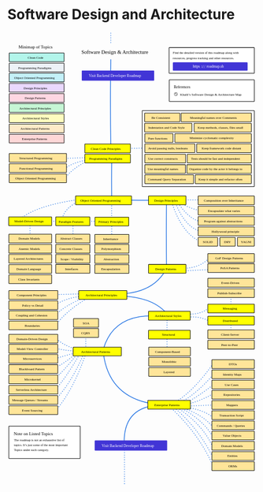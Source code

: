 # Software Design and Architecture

<link href="style/main.css" rel="stylesheet">

<svg xmlns="http://www.w3.org/2000/svg" xmlns:xlink="http://www.w3.org/1999/xlink" viewBox="388 451 1339 2441" style="font-family: balsamiq"><path d="M1019.6413600360961 2693Q1019.6413600360961 2757.045794268669 1019.6413600360961 2887.4247326013165" fill="none" stroke="rgb(43,120,228)" stroke-width="4" stroke-linecap="round" stroke-linejoin="round" stroke-dasharray="0.8 12"></path><path d="M1018.3054049003681 2671.550836073445Q1012.1057276502302 2488.042731555013 1177.8305952029239 2464.143856741617" fill="none" stroke="rgb(43,120,228)" stroke-width="4" stroke-linecap="round" stroke-linejoin="round" stroke-dasharray="undefined"></path><path d="M1264.8160398198077 2471.564529727163Q1422.9467867834983 2615.7706479640983 1500.0940472860216 2795.3880238742104" fill="none" stroke="rgb(43,120,228)" stroke-width="4" stroke-linecap="round" stroke-linejoin="round" stroke-dasharray="0.8 12"></path><path d="M1301.2082673523196 2441.403462762437Q1399.3500218423867 2379.1795179390633 1501.3589828100335 2233.756651212925" fill="none" stroke="rgb(43,120,228)" stroke-width="4" stroke-linecap="round" stroke-linejoin="round" stroke-dasharray="0.8 12"></path><path d="M1279.9952661079506 2467.7697231551274Q1423.9413768998131 2590.038606520977 1497.5641762379978 2746.0555384377462" fill="none" stroke="rgb(43,120,228)" stroke-width="4" stroke-linecap="round" stroke-linejoin="round" stroke-dasharray="0.8 12"></path><path d="M1307.8238476362123 2477.2917863867465Q1446.0564980709287 2570.6221960841926 1495.034305189974 2686.6035688091865" fill="none" stroke="rgb(43,120,228)" stroke-width="4" stroke-linecap="round" stroke-linejoin="round" stroke-dasharray="0.8 12"></path><path d="M1321.7381384003434 2476.0268508627346Q1446.9732166560084 2542.4182162037523 1498.8291117620097 2636.0061478487105" fill="none" stroke="rgb(43,120,228)" stroke-width="4" stroke-linecap="round" stroke-linejoin="round" stroke-dasharray="0.8 12"></path><path d="M1322.44723573651 2473.496979814711Q1437.9117453980782 2509.0354699001305 1496.299240713986 2579.084049268175" fill="none" stroke="rgb(43,120,228)" stroke-width="4" stroke-linecap="round" stroke-linejoin="round" stroke-dasharray="0.8 12"></path><path d="M1339.44723573651 2473.496979814711Q1438.4095768736058 2481.8400853029616 1497.5641762379978 2527.8892073472225" fill="none" stroke="rgb(43,120,228)" stroke-width="4" stroke-linecap="round" stroke-linejoin="round" stroke-dasharray="0.8 12"></path><path d="M1319.2082673523196 2448.403462762437Q1407.0698211359668 2404.216928943834 1505.1537893820694 2290.2865222609494" fill="none" stroke="rgb(43,120,228)" stroke-width="4" stroke-linecap="round" stroke-linejoin="round" stroke-dasharray="0.8 12"></path><path d="M1353.3615265006408 2448.1982693344726Q1415.6097743279065 2417.2910157271062 1503.8888538580575 2348.2683629375324" fill="none" stroke="rgb(43,120,228)" stroke-width="4" stroke-linecap="round" stroke-linejoin="round" stroke-dasharray="0.8 12"></path><path d="M1352.096590976629 2457.0528180025563Q1415.4349779969675 2446.6478536494446 1502.6239183340454 2398.8657838980084" fill="none" stroke="rgb(43,120,228)" stroke-width="4" stroke-linecap="round" stroke-linejoin="round" stroke-dasharray="0.8 12"></path><path d="M1357.1563330726767 2467.1723021946514Q1407.5751749003512 2465.088878978632 1510.213531478117 2460.847624574592" fill="none" stroke="rgb(43,120,228)" stroke-width="4" stroke-linecap="round" stroke-linejoin="round" stroke-dasharray="0.8 12"></path><path d="M1191.4497794271174 2457.6502389630323Q938.248570765205 2426.2737282640196 905.8305952029239 2184.143856741617" fill="none" stroke="rgb(43,120,228)" stroke-width="4" stroke-linecap="round" stroke-linejoin="round" stroke-dasharray="undefined"></path><path d="M810.6413600360961 2066.7465711750283Q810.6413600360961 2102.8798014942527 810.6413600360961 2176.4367346441027" fill="none" stroke="rgb(43,120,228)" stroke-width="4" stroke-linecap="round" stroke-linejoin="round" stroke-dasharray="0.8 12"></path><path d="M649.88174910853 2489.8850619957193Q745.3491907068292 2376.502999196501 810.5387547859935 2185.048692248737" fill="none" stroke="rgb(43,120,228)" stroke-width="4" stroke-linecap="round" stroke-linejoin="round" stroke-dasharray="0.8 12"></path><path d="M637.5235179025713 2323.7355091156073Q690.0231796060134 2281.8617431586304 769.344650766131 2179.5561450460887" fill="none" stroke="rgb(43,120,228)" stroke-width="4" stroke-linecap="round" stroke-linejoin="round" stroke-dasharray="0.8 12"></path><path d="M644.3892019058817 2380.034117942753Q701.0584621525907 2319.441074907808 783.0760187727519 2178.1830082454267" fill="none" stroke="rgb(43,120,228)" stroke-width="4" stroke-linecap="round" stroke-linejoin="round" stroke-dasharray="0.8 12"></path><path d="M643.0160651052196 2436.3327267698983Q731.8423067824331 2345.0791257505975 799.5536603806969 2185.048692248737" fill="none" stroke="rgb(43,120,228)" stroke-width="4" stroke-linecap="round" stroke-linejoin="round" stroke-dasharray="0.8 12"></path><path d="M636.1503811019091 2264.690626687138Q697.5622271795168 2237.941025482851 766.598377164807 2175.4367346441027" fill="none" stroke="rgb(43,120,228)" stroke-width="4" stroke-linecap="round" stroke-linejoin="round" stroke-dasharray="0.8 12"></path><path d="M637.5235179025713 2213.884565062641Q699.0727544625086 2194.63990922831 763.8521035634827 2178.1830082454267" fill="none" stroke="rgb(43,120,228)" stroke-width="4" stroke-linecap="round" stroke-linejoin="round" stroke-dasharray="0.8 12"></path><path d="M645.7623387065438 2097.167937006364Q682.0445312896545 2137.3242495927916 759.7326931614965 2160.5859562354954" fill="none" stroke="rgb(43,120,228)" stroke-width="4" stroke-linecap="round" stroke-linejoin="round" stroke-dasharray="0.8 12"></path><path d="M641.6429283045575 2153.4665458335094Q678.492325472388 2165.4695507006763 763.8521035634827 2171.3173242421162" fill="none" stroke="rgb(43,120,228)" stroke-width="4" stroke-linecap="round" stroke-linejoin="round" stroke-dasharray="0.8 12"></path><path d="M1159.413944748066 1980.6630590576106Q956.5406449574666 1984.05803138392 905.2851940316772 2160.33222983682" fill="none" stroke="rgb(43,120,228)" stroke-width="4" stroke-linecap="round" stroke-linejoin="round" stroke-dasharray="undefined"></path><path d="M1249.6216144658765 1992.3713842850395Q1248.448682472225 2073.98591101319 1249.6216144658765 2168.1565187764413" fill="none" stroke="rgb(43,120,228)" stroke-width="4" stroke-linecap="round" stroke-linejoin="round" stroke-dasharray="0.8 12"></path><path d="M1594.6216144658765 2005.3713842850395Q1594.097264525158 2041.8565108595697 1594.6216144658765 2083.9547338301813" fill="none" stroke="rgb(43,120,228)" stroke-width="4" stroke-linecap="round" stroke-linejoin="round" stroke-dasharray="0.8 12"></path><path d="M1594.6216144658765 1853.3713842850395Q1594.0143323826123 1895.6270649931835 1594.6216144658765 1944.3836196564266" fill="none" stroke="rgb(43,120,228)" stroke-width="4" stroke-linecap="round" stroke-linejoin="round" stroke-dasharray="0.8 12"></path><path d="M1353.3423229118664 1988.094240199055Q1424.5742229107957 1980.3016741094514 1473.8156459888226 2007.5254213404996" fill="none" stroke="rgb(43,120,228)" stroke-width="4" stroke-linecap="round" stroke-linejoin="round" stroke-dasharray="0.8 12"></path><path d="M1350.751498759674 1969.9584711337068Q1435.7127280217926 1978.329872647027 1484.178942597593 1929.8006967747215" fill="none" stroke="rgb(43,120,228)" stroke-width="4" stroke-linecap="round" stroke-linejoin="round" stroke-dasharray="0.8 12"></path><path d="M1248.413944748066 1968.6630590576106Q1174.0301840743045 1882.7078108174924 1013.944358974635 1874.0979775025803" fill="none" stroke="rgb(43,120,228)" stroke-width="4" stroke-linecap="round" stroke-linejoin="round" stroke-dasharray="undefined"></path><path d="M642.161093134996 2040.2740198516776Q705.6314377468155 1946.9985338324645 844.2453770060192 1871.8704499591581" fill="none" stroke="rgb(43,120,228)" stroke-width="4" stroke-linecap="round" stroke-linejoin="round" stroke-dasharray="0.8 12"></path><path d="M640.8656810588997 1983.2758885034402Q691.750580105497 1925.285731910891 815.7463113319006 1877.0520982635435" fill="none" stroke="rgb(43,120,228)" stroke-width="4" stroke-linecap="round" stroke-linejoin="round" stroke-dasharray="0.8 12"></path><path d="M639.5702689828033 1926.2777571552028Q696.8715374494299 1884.5529543508826 792.4288939621672 1874.4612741113508" fill="none" stroke="rgb(43,120,228)" stroke-width="4" stroke-linecap="round" stroke-linejoin="round" stroke-dasharray="0.8 12"></path><path d="M628.3082755532209 1866.7081823283695Q687.9189498020392 1864.994902194446 809.269250951419 1861.5071533503876" fill="none" stroke="rgb(43,120,228)" stroke-width="4" stroke-linecap="round" stroke-linejoin="round" stroke-dasharray="0.8 12"></path><path d="M1248.413944748066 1721.2393525232167Q1186.3984503142835 1847.3330140713997 1017.8305952029239 1861.1438567416174" fill="none" stroke="rgb(43,120,228)" stroke-width="4" stroke-linecap="round" stroke-linejoin="round" stroke-dasharray="undefined"></path><path d="M1332.6611183591647 1724.7778944027807Q1431.8820032034726 1724.1777853279573 1482.035009139109 1662.2195982641715" fill="none" stroke="rgb(43,120,228)" stroke-width="4" stroke-linecap="round" stroke-linejoin="round" stroke-dasharray="0.8 12"></path><path d="M1339.0446179651453 1737.7584929843106Q1394.9790945126076 1735.2351331400641 1508.8457074842272 1730.0982934571339" fill="none" stroke="rgb(43,120,228)" stroke-width="4" stroke-linecap="round" stroke-linejoin="round" stroke-dasharray="0.8 12"></path><path d="M1246.6216144658765 1358.904129238467Q1244.147368316623 1531.0662235229286 1246.6216144658765 1729.7147938511534" fill="none" stroke="rgb(43,120,228)" stroke-width="4" stroke-linecap="round" stroke-linejoin="round" stroke-dasharray="undefined"></path><path d="M1276 1371Q1329.82062434762 1537.9070935213772 1432 1581" fill="none" stroke="rgb(43,120,228)" stroke-width="4" stroke-linecap="round" stroke-linejoin="round" stroke-dasharray="0.8 12"></path><path d="M1292 1363Q1341.5595435044427 1499.3452281505565 1430 1525" fill="none" stroke="rgb(43,120,228)" stroke-width="4" stroke-linecap="round" stroke-linejoin="round" stroke-dasharray="0.8 12"></path><path d="M1304 1364Q1366.3837648850924 1461.1343470514764 1432 1472" fill="none" stroke="rgb(43,120,228)" stroke-width="4" stroke-linecap="round" stroke-linejoin="round" stroke-dasharray="0.8 12"></path><path d="M1313 1367Q1378.0295287501804 1405.4003337643958 1430 1413" fill="none" stroke="rgb(43,120,228)" stroke-width="4" stroke-linecap="round" stroke-linejoin="round" stroke-dasharray="0.8 12"></path><path d="M1312.308275553221 1355.7081823283695Q1355.061299101434 1355.7081823283695 1442.094239896011 1355.7081823283695" fill="none" stroke="rgb(43,120,228)" stroke-width="4" stroke-linecap="round" stroke-linejoin="round" stroke-dasharray="0.8 12"></path><path d="M1056.6610027644354 1356.904129238467Q1151.2592210142877 1358.263657758399 1260.4110113025788 1356.904129238467" fill="none" stroke="rgb(43,120,228)" stroke-width="4" stroke-linecap="round" stroke-linejoin="round" stroke-dasharray="undefined"></path><path d="M950.6216144658764 1141.904129238467Q949.1604210427671 1243.576357748591 950.6216144658764 1360.8904675679646" fill="none" stroke="rgb(43,120,228)" stroke-width="4" stroke-linecap="round" stroke-linejoin="round" stroke-dasharray="undefined"></path><path d="M681.2585897729246 1465.5565678444082Q692.8013599190707 1396.4291964641602 784.5291420456822 1358.0993715605928" fill="none" stroke="rgb(43,120,228)" stroke-width="4" stroke-linecap="round" stroke-linejoin="round" stroke-dasharray="0.8 12"></path><path d="M449.5976211610629 1464.1610198407222Q533.8046144533436 1387.9277637086836 769.1781140051372 1353.912727549535" fill="none" stroke="rgb(43,120,228)" stroke-width="4" stroke-linecap="round" stroke-linejoin="round" stroke-dasharray="0.8 12"></path><path d="M950.6216144658764 1362.7397793615535Q949.8766673316671 1414.5744194984588 950.6216144658764 1474.3836196564266" fill="none" stroke="rgb(43,120,228)" stroke-width="4" stroke-linecap="round" stroke-linejoin="round" stroke-dasharray="0.8 12"></path><path d="M509.6413600360961 1469.857687174258Q509.6413600360961 1494.1571505189215 509.6413600360961 1543.623915184844" fill="none" stroke="rgb(43,120,228)" stroke-width="4" stroke-linecap="round" stroke-linejoin="round" stroke-dasharray="0.8 12"></path><path d="M950.6413600360961 1473.4028220835805Q950.6413600360961 1501.8050645169378 950.6413600360961 1559.623915184844" fill="none" stroke="rgb(43,120,228)" stroke-width="4" stroke-linecap="round" stroke-linejoin="round" stroke-dasharray="0.8 12"></path><path d="M741.6413600360961 1471.7465711750285Q741.6413600360961 1496.5796375155414 741.6413600360961 1547.1326654230143" fill="none" stroke="rgb(43,120,228)" stroke-width="4" stroke-linecap="round" stroke-linejoin="round" stroke-dasharray="0.8 12"></path><path d="M945.6216144658764 598.904129238467Q942.4614646795966 818.7925205461323 945.6216144658764 1072.5098951319" fill="none" stroke="rgb(43,120,228)" stroke-width="4" stroke-linecap="round" stroke-linejoin="round" stroke-dasharray="undefined"></path><path d="M471.11816489567707 1470.6092586430427Q645.8079385335373 1470.6092586430427 1001.4264062963243 1470.6092586430427" fill="none" stroke="rgb(43,120,228)" stroke-width="4" stroke-linecap="round" stroke-linejoin="round" stroke-dasharray="0.8 12"></path><path d="M698.1588908198975 1240.8992230291933Q731.0889347130833 1190.3563467867373 817.618181971964 1145.9760750003338" fill="none" stroke="rgb(43,120,228)" stroke-width="4" stroke-linecap="round" stroke-linejoin="round" stroke-dasharray="0.8 12"></path><path d="M688.4543045016012 1193.5893647274988Q728.6731697102831 1158.0062212500195 813.4315379609062 1140.3938829855904" fill="none" stroke="rgb(43,120,228)" stroke-width="4" stroke-linecap="round" stroke-linejoin="round" stroke-dasharray="0.8 12"></path><path d="M689.6673777913883 1131.7226269483601Q732.2755879226745 1130.4416513261672 819.0137299756499 1127.8339509524171" fill="none" stroke="rgb(43,120,228)" stroke-width="4" stroke-linecap="round" stroke-linejoin="round" stroke-dasharray="0.8 12"></path><path d="M1035.373762114721 1077.7081823283695Q1111.6741698886954 1076.6873604084972 1267 1074.6092586430427" fill="none" stroke="rgb(43,120,228)" stroke-width="4" stroke-linecap="round" stroke-linejoin="round" stroke-dasharray="0.8 12"></path><rect x="1115.35" y="874.35" width="605.3" height="409.3" rx="2" fill="rgb(255,255,255)" fill-opacity="1" stroke="rgb(0,0,0)" stroke-width="2.7"></rect><g class="clickable-group" data-group-id="100-clean-code-principles"><rect x="397.35" y="563.35" width="296.3" height="47.3" rx="2" fill="rgb(178,245,234)" fill-opacity="1" stroke="rgb(0,0,0)" stroke-width="2.7"></rect><text x="497" y="593.5" fill="rgb(0,0,0)" font-style="normal" font-weight="normal" font-size="18px"><tspan>Clean Code</tspan></text></g><g class="clickable-group" data-group-id="101-programming-paradigms"><rect x="397.35" y="618.35" width="296.3" height="47.3" rx="2" fill="rgb(237,242,247)" fill-opacity="1" stroke="rgb(0,0,0)" stroke-width="2.7"></rect><text x="446" y="649" fill="rgb(0,0,0)" font-style="normal" font-weight="normal" font-size="18px"><tspan>Programming Paradigms</tspan></text></g><g class="clickable-group" data-group-id="102-object-oriented-programming"><rect x="397.35" y="672.35" width="296.3" height="47.3" rx="2" fill="rgb(196,241,249)" fill-opacity="1" stroke="rgb(0,0,0)" stroke-width="2.7"></rect><text x="424" y="703" fill="rgb(0,0,0)" font-style="normal" font-weight="normal" font-size="18px"><tspan>Object Oriented Programming</tspan></text></g><g class="clickable-group" data-group-id="103-software-design-principles"><rect x="397.35" y="727.35" width="296.3" height="47.3" rx="2" fill="rgb(233,216,253)" fill-opacity="1" stroke="rgb(0,0,0)" stroke-width="2.7"></rect><text x="475" y="758" fill="rgb(0,0,0)" font-style="normal" font-weight="normal" font-size="18px"><tspan>Design Principles</tspan></text></g><g class="clickable-group" data-group-id="104-design-patterns"><rect x="397.35" y="782.35" width="296.3" height="47.3" rx="2" fill="rgb(254,215,226)" fill-opacity="1" stroke="rgb(0,0,0)" stroke-width="2.7"></rect><text x="481" y="813" fill="rgb(0,0,0)" font-style="normal" font-weight="normal" font-size="18px"><tspan>Design Patterns</tspan></text></g><g class="clickable-group" data-group-id="108-enterprise-patterns"><rect x="397.35" y="1001.35" width="296.3" height="47.3" rx="2" fill="rgb(254,215,215)" fill-opacity="1" stroke="rgb(0,0,0)" stroke-width="2.7"></rect><text x="466" y="1032" fill="rgb(0,0,0)" font-style="normal" font-weight="normal" font-size="18px"><tspan>Enterprise Patterns</tspan></text></g><g class="clickable-group" data-group-id="105-architectural-principles"><rect x="397.35" y="836.35" width="296.3" height="47.3" rx="2" fill="rgb(198,246,213)" fill-opacity="1" stroke="rgb(0,0,0)" stroke-width="2.7"></rect><text x="452" y="867" fill="rgb(0,0,0)" font-style="normal" font-weight="normal" font-size="18px"><tspan>Architectural Principles</tspan></text></g><g class="clickable-group" data-group-id="106-architectural-styles"><rect x="397.35" y="891.35" width="296.3" height="47.3" rx="2" fill="rgb(254,252,191)" fill-opacity="1" stroke="rgb(0,0,0)" stroke-width="2.7"></rect><text x="468" y="921.5" fill="rgb(0,0,0)" font-style="normal" font-weight="normal" font-size="18px"><tspan>Architectural Styles</tspan></text></g><g class="clickable-group" data-group-id="107-architectural-patterns"><rect x="397.35" y="946.35" width="296.3" height="47.3" rx="2" fill="rgb(254,235,200)" fill-opacity="1" stroke="rgb(0,0,0)" stroke-width="2.7"></rect><text x="458" y="977" fill="rgb(0,0,0)" font-style="normal" font-weight="normal" font-size="18px"><tspan>Architectural Patterns</tspan></text></g><text x="448" y="539.5" fill="rgb(0,0,0)" font-style="normal" font-weight="normal" font-size="24px"><tspan>Minimap of Topics</tspan></text><text x="787" y="568.5" fill="rgb(0,0,0)" font-style="normal" font-weight="normal" font-size="28px"><tspan>Software Design &amp; Architecture</tspan></text><g class="clickable-group" data-group-id="ext_link:roadmap.sh/backend"><rect x="790.35" y="659.35" width="388.3" height="52.3" rx="2" fill="rgb(65,53,214)" fill-opacity="1" stroke="rgb(65,53,214)" stroke-width="2.7"></rect><text x="827" y="693.5" fill="rgb(255,255,255)" font-style="normal" font-weight="normal" font-size="20px"><tspan>Visit Backend Developer Roadmap</tspan></text></g><g class="clickable-group" data-group-id="100-clean-code-principles"><rect x="805.35" y="1054.35" width="246.3" height="47.3" rx="2" fill="rgb(255,255,0)" fill-opacity="1" stroke="rgb(0,0,0)" stroke-width="2.7"></rect><text x="838" y="1085" fill="rgb(0,0,0)" font-style="normal" font-weight="normal" font-size="18px"><tspan>Clean Code Principles</tspan></text></g><path d="M945.6413600360961 456Q945.6413600360961 477.08235294117645 945.6413600360961 520" fill="none" stroke="rgb(43,120,228)" stroke-width="4" stroke-linecap="round" stroke-linejoin="round" stroke-dasharray="0.8 12"></path><g class="clickable-group" data-group-id="101-programming-paradigms"><rect x="805.35" y="1109.35" width="246.3" height="47.3" rx="2" fill="rgb(255,255,0)" fill-opacity="1" stroke="rgb(0,0,0)" stroke-width="2.7"></rect><text x="829" y="1140" fill="rgb(0,0,0)" font-style="normal" font-weight="normal" font-size="18px"><tspan>Programming Paradigms</tspan></text></g><g class="clickable-group done" data-group-id="101-clean-code-principles:be-consistent"><rect x="1128.35" y="887.35" width="190.3" height="47.3" rx="2" fill="rgb(255,229,153)" fill-opacity="1" stroke="rgb(0,0,0)" stroke-width="2.7"></rect><text x="1166" y="917.5" fill="rgb(0,0,0)" font-style="normal" font-weight="normal" font-size="18px"><tspan>Be Consistent</tspan></text></g><g class="clickable-group" data-group-id="102-clean-code-principles:meaningful-names"><rect x="1325.35" y="887.35" width="379.3" height="47.3" rx="2" fill="rgb(255,229,153)" fill-opacity="1" stroke="rgb(0,0,0)" stroke-width="2.7"></rect><text x="1373" y="917.5" fill="rgb(0,0,0)" font-style="normal" font-weight="normal" font-size="18px"><tspan>Meaningful names over Comments</tspan></text></g><g class="clickable-group done" data-group-id="103-clean-code-principles:indentation-and-code-style"><rect x="1128.35" y="942.35" width="255.3" height="47.3" rx="2" fill="rgb(255,229,153)" fill-opacity="1" stroke="rgb(0,0,0)" stroke-width="2.7"></rect><text x="1148" y="972.5" fill="rgb(0,0,0)" font-style="normal" font-weight="normal" font-size="18px"><tspan>Indentation and Code Style</tspan></text></g><g class="clickable-group done" data-group-id="104-clean-code-principles:keep-it-small"><rect x="1395.35" y="942.35" width="309.3" height="47.3" rx="2" fill="rgb(255,229,153)" fill-opacity="1" stroke="rgb(0,0,0)" stroke-width="2.7"></rect><text x="1415" y="972.5" fill="rgb(0,0,0)" font-style="normal" font-weight="normal" font-size="18px"><tspan>Keep methods, classes, files small</tspan></text></g><g class="clickable-group done" data-group-id="105-clean-code-principles:pure-functions"><rect x="1129.35" y="998.35" width="152.3" height="47.3" rx="2" fill="rgb(255,229,153)" fill-opacity="1" stroke="rgb(0,0,0)" stroke-width="2.7"></rect><text x="1147" y="1029" fill="rgb(0,0,0)" font-style="normal" font-weight="normal" font-size="18px"><tspan>Pure functions</tspan></text></g><g class="clickable-group done" data-group-id="106-clean-code-principles:minimize-cyclomatic-complexity"><rect x="1291.35" y="998.35" width="413.3" height="47.3" rx="2" fill="rgb(255,229,153)" fill-opacity="1" stroke="rgb(0,0,0)" stroke-width="2.7"></rect><text x="1371" y="1028.5" fill="rgb(0,0,0)" font-style="normal" font-weight="normal" font-size="18px"><tspan>Minimize cyclomatic complexity</tspan></text></g><g class="clickable-group done" data-group-id="107-clean-code-principles:avoid-passing-nulls-booleans"><rect x="1129.35" y="1053.35" width="270.3" height="47.3" rx="2" fill="rgb(255,229,153)" fill-opacity="1" stroke="rgb(0,0,0)" stroke-width="2.7"></rect><text x="1147" y="1083.5" fill="rgb(0,0,0)" font-style="normal" font-weight="normal" font-size="18px"><tspan>Avoid passing nulls, booleans</tspan></text></g><g class="clickable-group" data-group-id="108-clean-code-principles:keep-framework-code-distant"><rect x="1409.35" y="1053.35" width="295.3" height="47.3" rx="2" fill="rgb(255,229,153)" fill-opacity="1" stroke="rgb(0,0,0)" stroke-width="2.7"></rect><text x="1437" y="1083.5" fill="rgb(0,0,0)" font-style="normal" font-weight="normal" font-size="18px"><tspan>Keep framework code distant</tspan></text></g><g class="clickable-group" data-group-id="109-clean-code-principles:use-correct-constructs"><rect x="1129.35" y="1109.35" width="220.3" height="47.3" rx="2" fill="rgb(255,229,153)" fill-opacity="1" stroke="rgb(0,0,0)" stroke-width="2.7"></rect><text x="1147" y="1139.5" fill="rgb(0,0,0)" font-style="normal" font-weight="normal" font-size="18px"><tspan>Use correct constructs</tspan></text></g><g class="clickable-group done" data-group-id="110-clean-code-principles:keep-tests-independent"><rect x="1358.35" y="1109.35" width="346.3" height="47.3" rx="2" fill="rgb(255,229,153)" fill-opacity="1" stroke="rgb(0,0,0)" stroke-width="2.7"></rect><text x="1379" y="1139.5" fill="rgb(0,0,0)" font-style="normal" font-weight="normal" font-size="18px"><tspan>Tests should be fast and independent</tspan></text></g><g class="clickable-group" data-group-id="111-clean-code-principles:use-meaningful-names"><rect x="1129.35" y="1165.35" width="219.3" height="47.3" rx="2" fill="rgb(255,229,153)" fill-opacity="1" stroke="rgb(0,0,0)" stroke-width="2.7"></rect><text x="1145" y="1195.5" fill="rgb(0,0,0)" font-style="normal" font-weight="normal" font-size="18px"><tspan>Use meaningful names</tspan></text></g><g class="clickable-group" data-group-id="112-clean-code-principles:code-by-actor"><rect x="1356.35" y="1165.35" width="348.3" height="47.3" rx="2" fill="rgb(255,229,153)" fill-opacity="1" stroke="rgb(0,0,0)" stroke-width="2.7"></rect><text x="1369" y="1195.5" fill="rgb(0,0,0)" font-style="normal" font-weight="normal" font-size="18px"><tspan>Organize code by the actor it belongs to</tspan></text></g><g class="clickable-group" data-group-id="113-clean-code-principles:command-query-separation"><rect x="1129.35" y="1220.35" width="263.3" height="47.3" rx="2" fill="rgb(255,229,153)" fill-opacity="1" stroke="rgb(0,0,0)" stroke-width="2.7"></rect><text x="1146" y="1251" fill="rgb(0,0,0)" font-style="normal" font-weight="normal" font-size="18px"><tspan>Command Query Separation</tspan></text></g><g class="clickable-group" data-group-id="114-clean-code-principles:avoid-hasty-abstractions"><rect x="1401.35" y="1220.35" width="303.3" height="47.3" rx="2" fill="rgb(255,229,153)" fill-opacity="1" stroke="rgb(0,0,0)" stroke-width="2.7"></rect><text x="1419" y="1250.5" fill="rgb(0,0,0)" font-style="normal" font-weight="normal" font-size="18px"><tspan>Keep it simple and refactor often</tspan></text></g><g><rect x="1260.35" y="534.35" width="460.3" height="138.3" rx="2" fill="rgb(255,255,255)" fill-opacity="1" stroke="rgb(0,0,0)" stroke-width="2.7"></rect><text x="1281" y="568.5" fill="rgb(0,0,0)" font-style="normal" font-weight="normal" font-size="17px"><tspan>Find the detailed version of this roadmap along with</tspan></text><text x="1281" y="596.5" fill="rgb(0,0,0)" font-style="normal" font-weight="normal" font-size="17px"><tspan>resources, progress tracking and other resources.</tspan></text><g class="clickable-group" data-group-id="ext_link:roadmap.sh"><rect x="1282.35" y="615.35" width="400.3" height="42.3" rx="2" fill="rgb(65,53,214)" fill-opacity="1" stroke="rgb(65,53,214)" stroke-width="2.7"></rect><g><text x="1463" y="643.5" fill="rgb(255,255,255)" font-style="normal" font-weight="normal" font-size="20px"><tspan>roadmap.sh</tspan></text><text x="1388" y="643.5" fill="rgb(255,255,255)" font-style="normal" font-weight="normal" font-size="20px"><tspan>https</tspan></text><text x="1435" y="641.5" fill="rgb(255,255,255)" font-style="normal" font-weight="bold" font-size="20px"><tspan>:</tspan></text><text x="1442" y="644.5" fill="rgb(255,255,255)" font-style="normal" font-weight="normal" font-size="20px"><tspan>/</tspan></text><text x="1450" y="644.5" fill="rgb(255,255,255)" font-style="normal" font-weight="normal" font-size="20px"><tspan>/</tspan></text></g></g></g><g class="clickable-group done" data-group-id="100-programming-paradigms:structured-programming"><rect x="397.35" y="1105.35" width="309.3" height="47.3" rx="2" fill="rgb(255,229,153)" fill-opacity="1" stroke="rgb(0,0,0)" stroke-width="2.7"></rect><text x="452" y="1136" fill="rgb(0,0,0)" font-style="normal" font-weight="normal" font-size="18px"><tspan>Structured Programming</tspan></text></g><g class="clickable-group done" data-group-id="101-programming-paradigms:functional-programming"><rect x="397.35" y="1160.35" width="309.3" height="47.3" rx="2" fill="rgb(255,229,153)" fill-opacity="1" stroke="rgb(0,0,0)" stroke-width="2.7"></rect><text x="452" y="1191" fill="rgb(0,0,0)" font-style="normal" font-weight="normal" font-size="18px"><tspan>Functional Programming</tspan></text></g><g class="clickable-group done" data-group-id="102-programming-paradigms:object-oriented-programming"><rect x="397.35" y="1215.35" width="309.3" height="47.3" rx="2" fill="rgb(255,229,153)" fill-opacity="1" stroke="rgb(0,0,0)" stroke-width="2.7"></rect><text x="430" y="1246" fill="rgb(0,0,0)" font-style="normal" font-weight="normal" font-size="18px"><tspan>Object Oriented Programming</tspan></text></g><g class="clickable-group" data-group-id="102-object-oriented-programming"><rect x="755.35" y="1334.35" width="302.3" height="47.3" rx="2" fill="rgb(255,255,0)" fill-opacity="1" stroke="rgb(0,0,0)" stroke-width="2.7"></rect><text x="781" y="1365" fill="rgb(0,0,0)" font-style="normal" font-weight="normal" font-size="18px"><tspan>Object Oriented Programming</tspan></text></g><g class="clickable-group" data-group-id="100-object-oriented-programming:primary-principles"><rect x="860.35" y="1448.35" width="182.3" height="47.3" rx="2" fill="rgb(255,255,0)" fill-opacity="1" stroke="rgb(0,0,0)" stroke-width="2.7"></rect><text x="879" y="1479" fill="rgb(0,0,0)" font-style="normal" font-weight="normal" font-size="18px"><tspan>Primary Principles</tspan></text></g><g class="clickable-group done" data-group-id="100-object-oriented-programming:primary-principles:inheritance"><rect x="859.35" y="1541.35" width="184.3" height="47.3" rx="2" fill="rgb(255,229,153)" fill-opacity="1" stroke="rgb(0,0,0)" stroke-width="2.7"></rect><text x="905" y="1571.5" fill="rgb(0,0,0)" font-style="normal" font-weight="normal" font-size="18px"><tspan>Inheritance</tspan></text></g><g class="clickable-group done" data-group-id="101-object-oriented-programming:primary-principles:polymorphism"><rect x="859.35" y="1595.35" width="184.3" height="47.3" rx="2" fill="rgb(255,229,153)" fill-opacity="1" stroke="rgb(0,0,0)" stroke-width="2.7"></rect><text x="895" y="1626" fill="rgb(0,0,0)" font-style="normal" font-weight="normal" font-size="18px"><tspan>Polymorphism</tspan></text></g><g class="clickable-group done" data-group-id="102-object-oriented-programming:primary-principles:abstraction"><rect x="859.35" y="1650.35" width="184.3" height="47.3" rx="2" fill="rgb(255,229,153)" fill-opacity="1" stroke="rgb(0,0,0)" stroke-width="2.7"></rect><text x="906" y="1680.5" fill="rgb(0,0,0)" font-style="normal" font-weight="normal" font-size="18px"><tspan>Abstraction</tspan></text></g><g class="clickable-group done" data-group-id="103-object-oriented-programming:primary-principles:encapsulation"><rect x="859.35" y="1704.35" width="184.3" height="47.3" rx="2" fill="rgb(255,229,153)" fill-opacity="1" stroke="rgb(0,0,0)" stroke-width="2.7"></rect><text x="894" y="1734.5" fill="rgb(0,0,0)" font-style="normal" font-weight="normal" font-size="18px"><tspan>Encapsulation</tspan></text></g><g class="clickable-group" data-group-id="101-object-oriented-programming:paradigm-features"><rect x="648.35" y="1447.35" width="184.3" height="47.3" rx="2" fill="rgb(255,255,0)" fill-opacity="1" stroke="rgb(0,0,0)" stroke-width="2.7"></rect><text x="664" y="1478" fill="rgb(0,0,0)" font-style="normal" font-weight="normal" font-size="18px"><tspan>Paradigm Features</tspan></text></g><g class="clickable-group done" data-group-id="100-object-oriented-programming:paradigm-features:abstract-classes"><rect x="648.35" y="1540.35" width="184.3" height="47.3" rx="2" fill="rgb(255,229,153)" fill-opacity="1" stroke="rgb(0,0,0)" stroke-width="2.7"></rect><text x="672" y="1570.5" fill="rgb(0,0,0)" font-style="normal" font-weight="normal" font-size="18px"><tspan>Abstract Classes</tspan></text></g><g class="clickable-group done" data-group-id="101-object-oriented-programming:paradigm-features:concrete-classes"><rect x="648.35" y="1595.35" width="184.3" height="47.3" rx="2" fill="rgb(255,229,153)" fill-opacity="1" stroke="rgb(0,0,0)" stroke-width="2.7"></rect><text x="668" y="1625.5" fill="rgb(0,0,0)" font-style="normal" font-weight="normal" font-size="18px"><tspan>Concrete Classes</tspan></text></g><g class="clickable-group" data-group-id="102-object-oriented-programming:paradigm-features:scope-visibility"><rect x="648.35" y="1649.35" width="184.3" height="47.3" rx="2" fill="rgb(255,229,153)" fill-opacity="1" stroke="rgb(0,0,0)" stroke-width="2.7"></rect><text x="674" y="1680" fill="rgb(0,0,0)" font-style="normal" font-weight="normal" font-size="18px"><tspan>Scope / Visibility</tspan></text></g><g class="clickable-group done" data-group-id="103-object-oriented-programming:paradigm-features:interfaces"><rect x="648.35" y="1703.35" width="184.3" height="47.3" rx="2" fill="rgb(255,229,153)" fill-opacity="1" stroke="rgb(0,0,0)" stroke-width="2.7"></rect><text x="699" y="1733.5" fill="rgb(0,0,0)" font-style="normal" font-weight="normal" font-size="18px"><tspan>Interfaces</tspan></text></g><g class="clickable-group" data-group-id="102-object-oriented-programming:model-driven-design"><rect x="394.35" y="1447.35" width="232.3" height="47.3" rx="2" fill="rgb(255,255,0)" fill-opacity="1" stroke="rgb(0,0,0)" stroke-width="2.7"></rect><text x="425" y="1477.5" fill="rgb(0,0,0)" font-style="normal" font-weight="normal" font-size="18px"><tspan>Model-Driven Design</tspan></text></g><g class="clickable-group" data-group-id="100-object-oriented-programming:model-driven-design:domain-models"><rect x="395.35" y="1540.35" width="231.3" height="47.3" rx="2" fill="rgb(255,229,153)" fill-opacity="1" stroke="rgb(0,0,0)" stroke-width="2.7"></rect><text x="447" y="1570.5" fill="rgb(0,0,0)" font-style="normal" font-weight="normal" font-size="18px"><tspan>Domain Models</tspan></text></g><g class="clickable-group" data-group-id="101-object-oriented-programming:model-driven-design:anemic-models"><rect x="395.35" y="1595.35" width="231.3" height="47.3" rx="2" fill="rgb(255,229,153)" fill-opacity="1" stroke="rgb(0,0,0)" stroke-width="2.7"></rect><text x="448" y="1625.5" fill="rgb(0,0,0)" font-style="normal" font-weight="normal" font-size="18px"><tspan>Anemic Models</tspan></text></g><g class="clickable-group" data-group-id="102-object-oriented-programming:model-driven-design:layered-architectures"><rect x="395.35" y="1649.35" width="231.3" height="47.3" rx="2" fill="rgb(255,229,153)" fill-opacity="1" stroke="rgb(0,0,0)" stroke-width="2.7"></rect><text x="422" y="1679.5" fill="rgb(0,0,0)" font-style="normal" font-weight="normal" font-size="18px"><tspan>Layered Architectures</tspan></text></g><g class="clickable-group" data-group-id="103-object-oriented-programming:model-driven-design:domain-language"><rect x="395.35" y="1704.35" width="231.3" height="47.3" rx="2" fill="rgb(255,229,153)" fill-opacity="1" stroke="rgb(0,0,0)" stroke-width="2.7"></rect><text x="436" y="1734.5" fill="rgb(0,0,0)" font-style="normal" font-weight="normal" font-size="18px"><tspan>Domain Language</tspan></text></g><g class="clickable-group" data-group-id="104-object-oriented-programming:model-driven-design:class-invariants"><rect x="395.35" y="1759.35" width="231.3" height="47.3" rx="2" fill="rgb(255,229,153)" fill-opacity="1" stroke="rgb(0,0,0)" stroke-width="2.7"></rect><text x="446" y="1789.5" fill="rgb(0,0,0)" font-style="normal" font-weight="normal" font-size="18px"><tspan>Class Invariants</tspan></text></g><g class="clickable-group" data-group-id="103-software-design-principles"><rect x="1149.35" y="1334.35" width="202.3" height="47.3" rx="2" fill="rgb(255,255,0)" fill-opacity="1" stroke="rgb(0,0,0)" stroke-width="2.7"></rect><text x="1180" y="1365" fill="rgb(0,0,0)" font-style="normal" font-weight="normal" font-size="18px"><tspan>Design Principles</tspan></text></g><g class="clickable-group done" data-group-id="100-software-design-principles:composition-over-inheritance"><rect x="1417.35" y="1334.35" width="303.3" height="47.3" rx="2" fill="rgb(255,229,153)" fill-opacity="1" stroke="rgb(0,0,0)" stroke-width="2.7"></rect><text x="1448" y="1364.5" fill="rgb(0,0,0)" font-style="normal" font-weight="normal" font-size="18px"><tspan>Composition over Inheritance</tspan></text></g><g class="clickable-group" data-group-id="101-software-design-principles:encapsulate-what-varies"><rect x="1417.35" y="1389.35" width="303.3" height="47.3" rx="2" fill="rgb(255,229,153)" fill-opacity="1" stroke="rgb(0,0,0)" stroke-width="2.7"></rect><text x="1470" y="1419.5" fill="rgb(0,0,0)" font-style="normal" font-weight="normal" font-size="18px"><tspan>Encapsulate what varies</tspan></text></g><g class="clickable-group" data-group-id="102-software-design-principles:program-against-abstractions"><rect x="1417.35" y="1445.35" width="303.3" height="47.3" rx="2" fill="rgb(255,229,153)" fill-opacity="1" stroke="rgb(0,0,0)" stroke-width="2.7"></rect><text x="1449" y="1476" fill="rgb(0,0,0)" font-style="normal" font-weight="normal" font-size="18px"><tspan>Program against abstractions</tspan></text></g><g class="clickable-group" data-group-id="103-software-design-principles:hollywood-principle"><rect x="1417.35" y="1501.35" width="303.3" height="47.3" rx="2" fill="rgb(255,229,153)" fill-opacity="1" stroke="rgb(0,0,0)" stroke-width="2.7"></rect><text x="1490" y="1531.5" fill="rgb(0,0,0)" font-style="normal" font-weight="normal" font-size="18px"><tspan>Hollywood principle</tspan></text></g><g class="clickable-group done" data-group-id="104-software-design-principles:solid"><rect x="1417.35" y="1557.35" width="105.3" height="47.3" rx="2" fill="rgb(255,229,153)" fill-opacity="1" stroke="rgb(0,0,0)" stroke-width="2.7"></rect><text x="1443" y="1587.5" fill="rgb(0,0,0)" font-style="normal" font-weight="normal" font-size="18px"><tspan>SOLID</tspan></text></g><g class="clickable-group" data-group-id="105-software-design-principles:dry"><rect x="1534.35" y="1557.35" width="83.3" height="47.3" rx="2" fill="rgb(255,229,153)" fill-opacity="1" stroke="rgb(0,0,0)" stroke-width="2.7"></rect><text x="1557" y="1587.5" fill="rgb(0,0,0)" font-style="normal" font-weight="normal" font-size="18px"><tspan>DRY</tspan></text></g><g class="clickable-group" data-group-id="106-software-design-principles:yagni"><rect x="1629.35" y="1557.35" width="91.3" height="47.3" rx="2" fill="rgb(255,229,153)" fill-opacity="1" stroke="rgb(0,0,0)" stroke-width="2.7"></rect><text x="1648" y="1587.5" fill="rgb(0,0,0)" font-style="normal" font-weight="normal" font-size="18px"><tspan>YAGNI</tspan></text></g><g class="clickable-group" data-group-id="104-design-patterns"><rect x="1149.35" y="1703.35" width="202.3" height="47.3" rx="2" fill="rgb(255,255,0)" fill-opacity="1" stroke="rgb(0,0,0)" stroke-width="2.7"></rect><text x="1186" y="1734" fill="rgb(0,0,0)" font-style="normal" font-weight="normal" font-size="18px"><tspan>Design Patterns</tspan></text></g><g class="clickable-group" data-group-id="100-design-patterns:gof-design-patterns"><rect x="1469.35" y="1645.35" width="251.3" height="47.3" rx="2" fill="rgb(255,229,153)" fill-opacity="1" stroke="rgb(0,0,0)" stroke-width="2.7"></rect><text x="1510" y="1676" fill="rgb(0,0,0)" font-style="normal" font-weight="normal" font-size="18px"><tspan>GoF Design Patterns</tspan></text></g><g class="clickable-group" data-group-id="101-design-patterns:posa-patterns"><rect x="1469.35" y="1699.35" width="251.3" height="47.3" rx="2" fill="rgb(255,229,153)" fill-opacity="1" stroke="rgb(0,0,0)" stroke-width="2.7"></rect><text x="1537" y="1730" fill="rgb(0,0,0)" font-style="normal" font-weight="normal" font-size="18px"><tspan>PoSA Patterns</tspan></text></g><g class="clickable-group" data-group-id="105-architectural-principles"><rect x="772.35" y="1844.35" width="260.3" height="47.3" rx="2" fill="rgb(255,255,0)" fill-opacity="1" stroke="rgb(0,0,0)" stroke-width="2.7"></rect><text x="809" y="1875" fill="rgb(0,0,0)" font-style="normal" font-weight="normal" font-size="18px"><tspan>Architectural Principles</tspan></text></g><g class="clickable-group" data-group-id="101-architectural-principles:policy-vs-detail"><rect x="395.35" y="1899.35" width="264.3" height="47.3" rx="2" fill="rgb(255,229,153)" fill-opacity="1" stroke="rgb(0,0,0)" stroke-width="2.7"></rect><text x="467" y="1930" fill="rgb(0,0,0)" font-style="normal" font-weight="normal" font-size="18px"><tspan>Policy vs Detail</tspan></text></g><g class="clickable-group" data-group-id="100-architectural-principles:component-principles"><rect x="395.35" y="1844.35" width="264.3" height="47.3" rx="2" fill="rgb(255,229,153)" fill-opacity="1" stroke="rgb(0,0,0)" stroke-width="2.7"></rect><text x="438" y="1875" fill="rgb(0,0,0)" font-style="normal" font-weight="normal" font-size="18px"><tspan>Component Principles</tspan></text></g><g class="clickable-group" data-group-id="102-architectural-principles:coupling-and-cohesion"><rect x="395.35" y="1953.35" width="264.3" height="47.3" rx="2" fill="rgb(255,229,153)" fill-opacity="1" stroke="rgb(0,0,0)" stroke-width="2.7"></rect><text x="433" y="1983.5" fill="rgb(0,0,0)" font-style="normal" font-weight="normal" font-size="18px"><tspan>Coupling and Cohesion</tspan></text></g><g class="clickable-group" data-group-id="103-architectural-principles:boundaries"><rect x="395.35" y="2008.35" width="264.3" height="47.3" rx="2" fill="rgb(255,229,153)" fill-opacity="1" stroke="rgb(0,0,0)" stroke-width="2.7"></rect><text x="481" y="2038.5" fill="rgb(0,0,0)" font-style="normal" font-weight="normal" font-size="18px"><tspan>Boundaries</tspan></text></g><g class="clickable-group" data-group-id="106-architectural-styles"><rect x="1149.35" y="1956.35" width="225.3" height="47.3" rx="2" fill="rgb(255,255,0)" fill-opacity="1" stroke="rgb(0,0,0)" stroke-width="2.7"></rect><text x="1184" y="1986.5" fill="rgb(0,0,0)" font-style="normal" font-weight="normal" font-size="18px"><tspan>Architectural Styles</tspan></text></g><g class="clickable-group" data-group-id="102-architectural-styles:structural"><rect x="1149.35" y="2058.35" width="225.3" height="47.3" rx="2" fill="rgb(255,255,0)" fill-opacity="1" stroke="rgb(0,0,0)" stroke-width="2.7"></rect><text x="1222" y="2088.5" fill="rgb(0,0,0)" font-style="normal" font-weight="normal" font-size="18px"><tspan>Structural</tspan></text></g><g class="clickable-group" data-group-id="100-architectural-styles:messaging"><rect x="1469.35" y="1917.35" width="251.3" height="47.3" rx="2" fill="rgb(255,255,0)" fill-opacity="1" stroke="rgb(0,0,0)" stroke-width="2.7"></rect><text x="1550" y="1947.5" fill="rgb(0,0,0)" font-style="normal" font-weight="normal" font-size="18px"><tspan>Messaging</tspan></text></g><g class="clickable-group" data-group-id="101-architectural-styles:distributed"><rect x="1469.35" y="1982.35" width="251.3" height="47.3" rx="2" fill="rgb(255,255,0)" fill-opacity="1" stroke="rgb(0,0,0)" stroke-width="2.7"></rect><text x="1550" y="2012.5" fill="rgb(0,0,0)" font-style="normal" font-weight="normal" font-size="18px"><tspan>Distributed</tspan></text></g><g class="clickable-group" data-group-id="101-architectural-styles:messaging:event-driven"><rect x="1469.35" y="1778.35" width="251.3" height="47.3" rx="2" fill="rgb(255,229,153)" fill-opacity="1" stroke="rgb(0,0,0)" stroke-width="2.7"></rect><text x="1542" y="1808.5" fill="rgb(0,0,0)" font-style="normal" font-weight="normal" font-size="18px"><tspan>Event-Driven</tspan></text></g><g class="clickable-group" data-group-id="100-architectural-styles:messaging:publish-subscribe"><rect x="1469.35" y="1834.35" width="251.3" height="47.3" rx="2" fill="rgb(255,229,153)" fill-opacity="1" stroke="rgb(0,0,0)" stroke-width="2.7"></rect><text x="1521" y="1865" fill="rgb(0,0,0)" font-style="normal" font-weight="normal" font-size="18px"><tspan>Publish-Subscribe</tspan></text></g><g class="clickable-group" data-group-id="100-architectural-styles:distributed:client-server"><rect x="1469.35" y="2056.35" width="251.3" height="47.3" rx="2" fill="rgb(255,229,153)" fill-opacity="1" stroke="rgb(0,0,0)" stroke-width="2.7"></rect><text x="1541" y="2086.5" fill="rgb(0,0,0)" font-style="normal" font-weight="normal" font-size="18px"><tspan>Client-Server</tspan></text></g><g class="clickable-group" data-group-id="101-architectural-styles:distributed:peer-to-peer"><rect x="1469.35" y="2112.35" width="251.3" height="47.3" rx="2" fill="rgb(255,229,153)" fill-opacity="1" stroke="rgb(0,0,0)" stroke-width="2.7"></rect><text x="1542" y="2143" fill="rgb(0,0,0)" font-style="normal" font-weight="normal" font-size="18px"><tspan>Peer-to-Peer</tspan></text></g><g class="clickable-group" data-group-id="100-architectural-styles:structural:component-based"><rect x="1150.35" y="2149.35" width="225.3" height="47.3" rx="2" fill="rgb(255,229,153)" fill-opacity="1" stroke="rgb(0,0,0)" stroke-width="2.7"></rect><text x="1185" y="2179.5" fill="rgb(0,0,0)" font-style="normal" font-weight="normal" font-size="18px"><tspan>Component-Based</tspan></text></g><g class="clickable-group" data-group-id="101-architectural-styles:structural:monolithic"><rect x="1150.35" y="2204.35" width="225.3" height="47.3" rx="2" fill="rgb(255,229,153)" fill-opacity="1" stroke="rgb(0,0,0)" stroke-width="2.7"></rect><text x="1221" y="2234.5" fill="rgb(0,0,0)" font-style="normal" font-weight="normal" font-size="18px"><tspan>Monolithic</tspan></text></g><g class="clickable-group" data-group-id="102-architectural-styles:structural:layered"><rect x="1150.35" y="2259.35" width="225.3" height="47.3" rx="2" fill="rgb(255,229,153)" fill-opacity="1" stroke="rgb(0,0,0)" stroke-width="2.7"></rect><text x="1230" y="2289.5" fill="rgb(0,0,0)" font-style="normal" font-weight="normal" font-size="18px"><tspan>Layered</tspan></text></g><g class="clickable-group" data-group-id="107-architectural-patterns"><rect x="742.35" y="2149.35" width="260.3" height="47.3" rx="2" fill="rgb(255,255,0)" fill-opacity="1" stroke="rgb(0,0,0)" stroke-width="2.7"></rect><text x="785" y="2180" fill="rgb(0,0,0)" font-style="normal" font-weight="normal" font-size="18px"><tspan>Architectural Patterns</tspan></text></g><g class="clickable-group" data-group-id="103-architectural-patterns:model-view-controller"><rect x="395.35" y="2134.35" width="264.3" height="47.3" rx="2" fill="rgb(255,229,153)" fill-opacity="1" stroke="rgb(0,0,0)" stroke-width="2.7"></rect><text x="438" y="2164.5" fill="rgb(0,0,0)" font-style="normal" font-weight="normal" font-size="18px"><tspan>Model-View Controller</tspan></text></g><g class="clickable-group" data-group-id="102-architectural-patterns:domain-driven-design"><rect x="395.35" y="2080.35" width="264.3" height="47.3" rx="2" fill="rgb(255,229,153)" fill-opacity="1" stroke="rgb(0,0,0)" stroke-width="2.7"></rect><text x="436" y="2110.5" fill="rgb(0,0,0)" font-style="normal" font-weight="normal" font-size="18px"><tspan>Domain-Driven Design</tspan></text></g><g class="clickable-group done" data-group-id="104-architectural-patterns:microservices"><rect x="395.35" y="2188.35" width="264.3" height="47.3" rx="2" fill="rgb(255,229,153)" fill-opacity="1" stroke="rgb(0,0,0)" stroke-width="2.7"></rect><text x="471" y="2218.5" fill="rgb(0,0,0)" font-style="normal" font-weight="normal" font-size="18px"><tspan>Microservices</tspan></text></g><g class="clickable-group done" data-group-id="105-architectural-patterns:blackboard-pattern"><rect x="395.35" y="2243.35" width="264.3" height="47.3" rx="2" fill="rgb(255,229,153)" fill-opacity="1" stroke="rgb(0,0,0)" stroke-width="2.7"></rect><text x="450" y="2274" fill="rgb(0,0,0)" font-style="normal" font-weight="normal" font-size="18px"><tspan>Blackboard Pattern</tspan></text></g><g class="clickable-group" data-group-id="106-architectural-patterns:microkernel"><rect x="395.35" y="2299.35" width="264.3" height="47.3" rx="2" fill="rgb(255,229,153)" fill-opacity="1" stroke="rgb(0,0,0)" stroke-width="2.7"></rect><text x="479" y="2329.5" fill="rgb(0,0,0)" font-style="normal" font-weight="normal" font-size="18px"><tspan>Microkernel</tspan></text></g><g class="clickable-group" data-group-id="107-architectural-patterns:serverless-architecture"><rect x="395.35" y="2355.35" width="264.3" height="47.3" rx="2" fill="rgb(255,229,153)" fill-opacity="1" stroke="rgb(0,0,0)" stroke-width="2.7"></rect><text x="433" y="2385.5" fill="rgb(0,0,0)" font-style="normal" font-weight="normal" font-size="18px"><tspan>Serverless Architecture</tspan></text></g><g class="clickable-group" data-group-id="100-architectural-patterns:cqrs"><rect x="744.35" y="2049.35" width="135.3" height="47.3" rx="2" fill="rgb(255,229,153)" fill-opacity="1" stroke="rgb(0,0,0)" stroke-width="2.7"></rect><text x="786" y="2080" fill="rgb(0,0,0)" font-style="normal" font-weight="normal" font-size="18px"><tspan>CQRS</tspan></text></g><g class="clickable-group" data-group-id="109-architectural-patterns:event-sourcing"><rect x="395.35" y="2465.35" width="264.3" height="47.3" rx="2" fill="rgb(255,229,153)" fill-opacity="1" stroke="rgb(0,0,0)" stroke-width="2.7"></rect><text x="466" y="2495.5" fill="rgb(0,0,0)" font-style="normal" font-weight="normal" font-size="18px"><tspan>Event Sourcing</tspan></text></g><g class="clickable-group" data-group-id="108-architectural-patterns:message-queues-streams"><rect x="395.35" y="2410.35" width="264.3" height="47.3" rx="2" fill="rgb(255,229,153)" fill-opacity="1" stroke="rgb(0,0,0)" stroke-width="2.7"></rect><text x="413" y="2441" fill="rgb(0,0,0)" font-style="normal" font-weight="normal" font-size="18px"><tspan>Message Queues / Streams</tspan></text></g><g class="clickable-group" data-group-id="101-architectural-patterns:soa"><rect x="744.35" y="1995.35" width="135.3" height="47.3" rx="2" fill="rgb(255,229,153)" fill-opacity="1" stroke="rgb(0,0,0)" stroke-width="2.7"></rect><text x="794" y="2025.5" fill="rgb(0,0,0)" font-style="normal" font-weight="normal" font-size="18px"><tspan>SOA</tspan></text></g><g class="clickable-group" data-group-id="108-enterprise-patterns"><rect x="1145.35" y="2436.35" width="230.3" height="47.3" rx="2" fill="rgb(255,255,0)" fill-opacity="1" stroke="rgb(0,0,0)" stroke-width="2.7"></rect><text x="1181" y="2467" fill="rgb(0,0,0)" font-style="normal" font-weight="normal" font-size="18px"><tspan>Enterprise Patterns</tspan></text></g><g class="clickable-group" data-group-id="100-enterprise-patterns:dtos"><rect x="1491.35" y="2217.35" width="229.3" height="47.3" rx="2" fill="rgb(255,229,153)" fill-opacity="1" stroke="rgb(0,0,0)" stroke-width="2.7"></rect><text x="1583" y="2247.5" fill="rgb(0,0,0)" font-style="normal" font-weight="normal" font-size="18px"><tspan>DTOs</tspan></text></g><g class="clickable-group" data-group-id="101-enterprise-patterns:identity-maps"><rect x="1491.35" y="2272.35" width="229.3" height="47.3" rx="2" fill="rgb(255,229,153)" fill-opacity="1" stroke="rgb(0,0,0)" stroke-width="2.7"></rect><text x="1551" y="2302.5" fill="rgb(0,0,0)" font-style="normal" font-weight="normal" font-size="18px"><tspan>Identity Maps</tspan></text></g><g class="clickable-group" data-group-id="102-enterprise-patterns:use-cases"><rect x="1491.35" y="2327.35" width="229.3" height="47.3" rx="2" fill="rgb(255,229,153)" fill-opacity="1" stroke="rgb(0,0,0)" stroke-width="2.7"></rect><text x="1561" y="2357.5" fill="rgb(0,0,0)" font-style="normal" font-weight="normal" font-size="18px"><tspan>Use Cases</tspan></text></g><g class="clickable-group" data-group-id="103-enterprise-patterns:repositories"><rect x="1491.35" y="2382.35" width="229.3" height="47.3" rx="2" fill="rgb(255,229,153)" fill-opacity="1" stroke="rgb(0,0,0)" stroke-width="2.7"></rect><text x="1554" y="2412.5" fill="rgb(0,0,0)" font-style="normal" font-weight="normal" font-size="18px"><tspan>Repositories</tspan></text></g><g class="clickable-group" data-group-id="104-enterprise-patterns:mappers"><rect x="1491.35" y="2437.35" width="229.3" height="47.3" rx="2" fill="rgb(255,229,153)" fill-opacity="1" stroke="rgb(0,0,0)" stroke-width="2.7"></rect><text x="1569" y="2467.5" fill="rgb(0,0,0)" font-style="normal" font-weight="normal" font-size="18px"><tspan>Mappers</tspan></text></g><g class="clickable-group" data-group-id="105-enterprise-patterns:transaction-script"><rect x="1491.35" y="2492.35" width="229.3" height="47.3" rx="2" fill="rgb(255,229,153)" fill-opacity="1" stroke="rgb(0,0,0)" stroke-width="2.7"></rect><text x="1532" y="2522.5" fill="rgb(0,0,0)" font-style="normal" font-weight="normal" font-size="18px"><tspan>Transaction Script</tspan></text></g><g class="clickable-group" data-group-id="106-enterprise-patterns:commands-queries"><rect x="1491.35" y="2547.35" width="229.3" height="47.3" rx="2" fill="rgb(255,229,153)" fill-opacity="1" stroke="rgb(0,0,0)" stroke-width="2.7"></rect><text x="1518" y="2578" fill="rgb(0,0,0)" font-style="normal" font-weight="normal" font-size="18px"><tspan>Commands / Queries</tspan></text></g><g class="clickable-group" data-group-id="107-enterprise-patterns:value-objects"><rect x="1491.35" y="2602.35" width="229.3" height="47.3" rx="2" fill="rgb(255,229,153)" fill-opacity="1" stroke="rgb(0,0,0)" stroke-width="2.7"></rect><text x="1550" y="2632.5" fill="rgb(0,0,0)" font-style="normal" font-weight="normal" font-size="18px"><tspan>Value Objects</tspan></text></g><g class="clickable-group" data-group-id="108-enterprise-patterns:domain-models"><rect x="1491.35" y="2657.35" width="229.3" height="47.3" rx="2" fill="rgb(255,229,153)" fill-opacity="1" stroke="rgb(0,0,0)" stroke-width="2.7"></rect><text x="1542" y="2687.5" fill="rgb(0,0,0)" font-style="normal" font-weight="normal" font-size="18px"><tspan>Domain Models</tspan></text></g><g class="clickable-group" data-group-id="109-enterprise-patterns:entities"><rect x="1491.35" y="2712.35" width="229.3" height="47.3" rx="2" fill="rgb(255,229,153)" fill-opacity="1" stroke="rgb(0,0,0)" stroke-width="2.7"></rect><text x="1575" y="2742.5" fill="rgb(0,0,0)" font-style="normal" font-weight="normal" font-size="18px"><tspan>Entities</tspan></text></g><g class="clickable-group done" data-group-id="110-enterprise-patterns:orms"><rect x="1491.35" y="2767.35" width="229.3" height="47.3" rx="2" fill="rgb(255,229,153)" fill-opacity="1" stroke="rgb(0,0,0)" stroke-width="2.7"></rect><text x="1580" y="2797.5" fill="rgb(0,0,0)" font-style="normal" font-weight="normal" font-size="18px"><tspan>ORMs</tspan></text></g><g class="clickable-group" data-group-id="ext_link:roadmap.sh/backend"><rect x="860.35" y="2653.35" width="388.3" height="52.3" rx="2" fill="rgb(65,53,214)" fill-opacity="1" stroke="rgb(65,53,214)" stroke-width="2.7"></rect><text x="897" y="2687.5" fill="rgb(255,255,255)" font-style="normal" font-weight="normal" font-size="20px"><tspan>Visit Backend Developer Roadmap</tspan></text></g><rect x="395.35" y="2575.35" width="385.3" height="174.3" rx="2" fill="rgb(255,255,255)" fill-opacity="1" stroke="rgb(0,0,0)" stroke-width="2.7"></rect><text x="422" y="2625" fill="rgb(0,0,0)" font-style="normal" font-weight="normal" font-size="24px"><tspan>Note on Listed Topics</tspan></text><text x="423" y="2655.5" fill="rgb(0,0,0)" font-style="normal" font-weight="normal" font-size="17px"><tspan>The roadmap is not an exhaustive list of</tspan></text><text x="423" y="2683.5" fill="rgb(0,0,0)" font-style="normal" font-weight="normal" font-size="17px"><tspan>topics. It’s just some of the most important</tspan></text><text x="423" y="2709.5" fill="rgb(0,0,0)" font-style="normal" font-weight="normal" font-size="17px"><tspan>Topics under each category.</tspan></text><g><rect x="1261.35" y="708.35" width="459.3" height="116.3" rx="2" fill="rgb(255,255,255)" fill-opacity="1" stroke="rgb(0,0,0)" stroke-width="2.7"></rect><text x="1286" y="753.5" fill="rgb(0,0,0)" font-style="normal" font-weight="normal" font-size="20px"><tspan>References</tspan></text><g class="clickable-group" data-group-id="ext_link:khalilstemmler.com/articles/software-design-architecture/full-stack-software-design/"><text x="1320" y="794.5" fill="rgb(0,0,0)" font-style="normal" font-weight="normal" font-size="18px"><tspan>Khalil’s Software Design &amp; Architecture Map</tspan></text><circle cx="1297" cy="785" r="10" fill="rgb(255,255,255)"></circle><circle cx="1297" cy="785" r="10" fill="rgb(153,153,153)"></circle><path d="M1291.5 785L1295.5 789 1302 782.5" fill="none" stroke="#fff" stroke-width="3.5" stroke-linecap="round" stroke-linejoin="round"></path></g></g></svg>